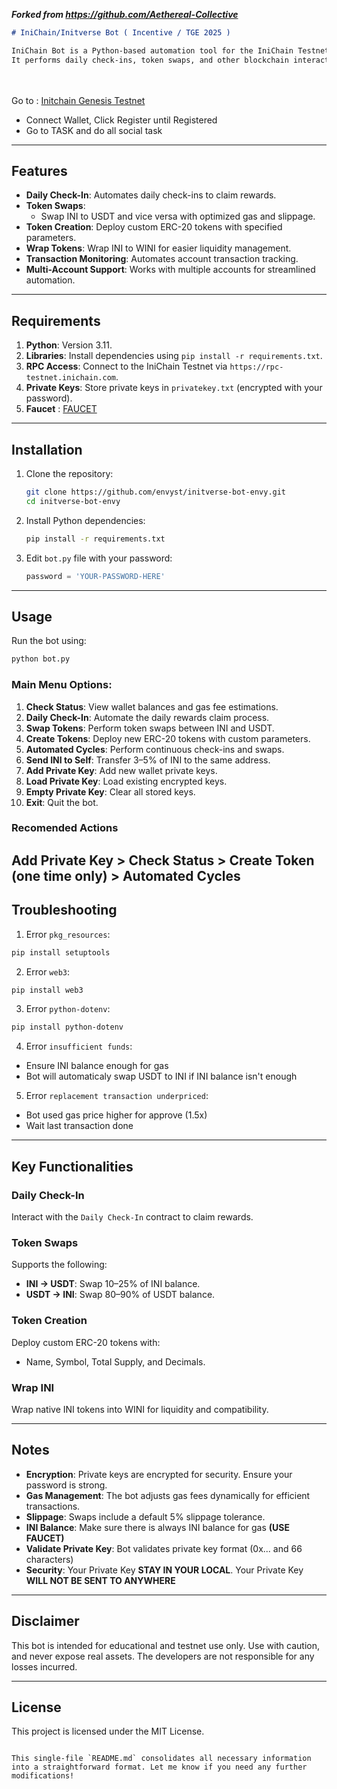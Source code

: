 ***Forked from https://github.com/Aethereal-Collective***

```markdown
# IniChain/Initverse Bot ( Incentive / TGE 2025 )

IniChain Bot is a Python-based automation tool for the IniChain Testnet. 
It performs daily check-ins, token swaps, and other blockchain interactions, simplifying tasks for users.
```

<br><br> Go to : [Initchain Genesis Testnet](https://candy.inichain.com?invite=0S5DVUTY7X53WF6TL9TDON25B)
- Connect Wallet, Click Register until Registered
- Go to TASK and do all social task

---

## Features

- **Daily Check-In**: Automates daily check-ins to claim rewards.
- **Token Swaps**:
  - Swap INI to USDT and vice versa with optimized gas and slippage.
- **Token Creation**: Deploy custom ERC-20 tokens with specified parameters.
- **Wrap Tokens**: Wrap INI to WINI for easier liquidity management.
- **Transaction Monitoring**: Automates account transaction tracking.
- **Multi-Account Support**: Works with multiple accounts for streamlined automation.

---

## Requirements

1. **Python**: Version 3.11.
2. **Libraries**: Install dependencies using `pip install -r requirements.txt`.
3. **RPC Access**: Connect to the IniChain Testnet via `https://rpc-testnet.inichain.com`.
4. **Private Keys**: Store private keys in `privatekey.txt` (encrypted with your password).
5. **Faucet** : [FAUCET](https://faucet-testnet.inichain.com/)

---

## Installation

1. Clone the repository:
   ```bash
   git clone https://github.com/envyst/initverse-bot-envy.git
   cd initverse-bot-envy
   ```

2. Install Python dependencies:
   ```bash
   pip install -r requirements.txt
   ```

3. Edit `bot.py` file with your password:
   ```py
   password = 'YOUR-PASSWORD-HERE'
   ```

---

## Usage

Run the bot using:
```bash
python bot.py
```

### Main Menu Options:
1. **Check Status**: View wallet balances and gas fee estimations.
2. **Daily Check-In**: Automate the daily rewards claim process.
3. **Swap Tokens**: Perform token swaps between INI and USDT.
4. **Create Tokens**: Deploy new ERC-20 tokens with custom parameters.
5. **Automated Cycles**: Perform continuous check-ins and swaps.
6. **Send INI to Self**: Transfer 3–5% of INI to the same address.
7. **Add Private Key**: Add new wallet private keys.
8. **Load Private Key**: Load existing encrypted keys.
9. **Empty Private Key**: Clear all stored keys.
10. **Exit**: Quit the bot.

### Recomended Actions
**Add Private Key** > **Check Status** > **Create Token** (one time only) > **Automated Cycles**
---

## Troubleshooting

1. Error `pkg_resources`:
```bash
pip install setuptools
```

2. Error `web3`:
```bash
pip install web3
```

3. Error `python-dotenv`:
```bash
pip install python-dotenv
```

4. Error `insufficient funds`:
- Ensure INI balance enough for gas
- Bot will automaticaly swap USDT to INI if INI balance isn't enough

5. Error `replacement transaction underpriced`:
- Bot used gas price higher for approve (1.5x)
- Wait last transaction done

---

## Key Functionalities

### Daily Check-In
Interact with the `Daily Check-In` contract to claim rewards.

### Token Swaps
Supports the following:
- **INI → USDT**: Swap 10–25% of INI balance.
- **USDT → INI**: Swap 80–90% of USDT balance.

### Token Creation
Deploy custom ERC-20 tokens with:
- Name, Symbol, Total Supply, and Decimals.

### Wrap INI
Wrap native INI tokens into WINI for liquidity and compatibility.

---

## Notes

- **Encryption**: Private keys are encrypted for security. Ensure your password is strong.
- **Gas Management**: The bot adjusts gas fees dynamically for efficient transactions.
- **Slippage**: Swaps include a default 5% slippage tolerance.
- **INI Balance**: Make sure there is always INI balance for gas **(USE FAUCET)**
- **Validate Private Key**: Bot validates private key format (0x... and 66 characters)
- **Security**: Your Private Key **STAY IN YOUR LOCAL**. Your Private Key **WILL NOT BE SENT TO ANYWHERE**

---

## Disclaimer

This bot is intended for educational and testnet use only. Use with caution, and never expose real assets. The developers are not responsible for any losses incurred.

---

## License

This project is licensed under the MIT License.
```

This single-file `README.md` consolidates all necessary information into a straightforward format. Let me know if you need any further modifications!

